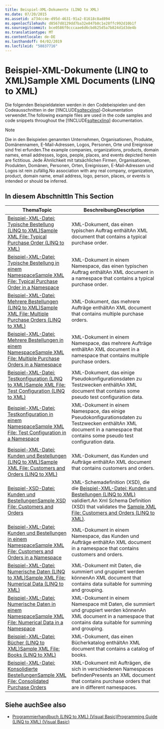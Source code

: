 ```yaml
---
title: Beispiel-XML-Dokumente (LINQ to XML)
ms.date: 07/20/2015
ms.assetid: a734cc4e-d95d-4631-91a2-81618c8ad894
ms.openlocfilehash: d8567d8129dd7ba32e847b8c1e28ffc992d10b1f
ms.sourcegitcommit: bce0586f0cccaae6d6cbd625d5a7b824d1d3de4b
ms.translationtype: MT
ms.contentlocale: de-DE
ms.lasthandoff: 04/02/2019
ms.locfileid: "58837716"
---
```

# <a name="sample-xml-documents-linq-to-xml"></a><span data-ttu-id="2dab3-102">Beispiel-XML-Dokumente (LINQ to XML)</span><span class="sxs-lookup"><span data-stu-id="2dab3-102">Sample XML Documents (LINQ to XML)</span></span>
<span data-ttu-id="2dab3-103">Die folgenden Beispieldateien werden in den Codebeispielen und den Codeausschnitten in der [!INCLUDE[sqltecxlinq](~/includes/sqltecxlinq-md.md)]-Dokumentation verwendet.</span><span class="sxs-lookup"><span data-stu-id="2dab3-103">The following example files are used in the code samples and code snippets throughout the [!INCLUDE[sqltecxlinq](~/includes/sqltecxlinq-md.md)] documentation.</span></span>  
  
> [!NOTE]
>  <span data-ttu-id="2dab3-104">Die in den Beispielen genannten Unternehmen, Organisationen, Produkte, Domänennamen, E-Mail-Adressen, Logos, Personen, Orte und Ereignisse sind frei erfunden.</span><span class="sxs-lookup"><span data-stu-id="2dab3-104">The example companies, organizations, products, domain names, email addresses, logos, people, places, and events depicted herein are fictitious.</span></span> <span data-ttu-id="2dab3-105">Jede Ähnlichkeit mit tatsächlichen Firmen, Organisationen, Produkten, Domänen, Personen, Orten, Ereignissen, E-Mail-Adressen und Logos ist rein zufällig.</span><span class="sxs-lookup"><span data-stu-id="2dab3-105">No association with any real company, organization, product, domain name, email address, logo, person, places, or events is intended or should be inferred.</span></span>  
  
## <a name="in-this-section"></a><span data-ttu-id="2dab3-106">In diesem Abschnitt</span><span class="sxs-lookup"><span data-stu-id="2dab3-106">In This Section</span></span>  
  
|<span data-ttu-id="2dab3-107">Thema</span><span class="sxs-lookup"><span data-stu-id="2dab3-107">Topic</span></span>|<span data-ttu-id="2dab3-108">Beschreibung</span><span class="sxs-lookup"><span data-stu-id="2dab3-108">Description</span></span>|  
|-----------|-----------------|  
|[<span data-ttu-id="2dab3-109">Beispiel-XML-Datei: Typische Bestellung (LINQ to XML)</span><span class="sxs-lookup"><span data-stu-id="2dab3-109">Sample XML File: Typical Purchase Order (LINQ to XML)</span></span>](../../../../visual-basic/programming-guide/concepts/linq/sample-xml-file-typical-purchase-order-linq-to-xml.md)|<span data-ttu-id="2dab3-110">XML-Dokument, das einen typischen Auftrag enthält</span><span class="sxs-lookup"><span data-stu-id="2dab3-110">An XML document that contains a typical purchase order.</span></span>|  
|[<span data-ttu-id="2dab3-111">Beispiel-XML-Datei: Typische Bestellung in einem Namespace</span><span class="sxs-lookup"><span data-stu-id="2dab3-111">Sample XML File: Typical Purchase Order in a Namespace</span></span>](../../../../visual-basic/programming-guide/concepts/linq/sample-xml-file-typical-purchase-order-in-a-namespace.md)|<span data-ttu-id="2dab3-112">XML-Dokument in einem Namespace, das einen typischen Auftrag enthält</span><span class="sxs-lookup"><span data-stu-id="2dab3-112">An XML document in a namespace that contains a typical purchase order.</span></span>|  
|[<span data-ttu-id="2dab3-113">Beispiel-XML-Datei: Mehrere Bestellungen (LINQ to XML)</span><span class="sxs-lookup"><span data-stu-id="2dab3-113">Sample XML File: Multiple Purchase Orders (LINQ to XML)</span></span>](../../../../visual-basic/programming-guide/concepts/linq/sample-xml-file-multiple-purchase-orders-linq-to-xml.md)|<span data-ttu-id="2dab3-114">XML-Dokument, das mehrere Aufträge enthält</span><span class="sxs-lookup"><span data-stu-id="2dab3-114">An XML document that contains multiple purchase orders.</span></span>|  
|[<span data-ttu-id="2dab3-115">Beispiel-XML-Datei: Mehrere Bestellungen in einem Namespace</span><span class="sxs-lookup"><span data-stu-id="2dab3-115">Sample XML File: Multiple Purchase Orders in a Namespace</span></span>](../../../../visual-basic/programming-guide/concepts/linq/sample-xml-file-multiple-purchase-orders-in-a-namespace.md)|<span data-ttu-id="2dab3-116">XML-Dokument in einem Namespace, das mehrere Aufträge enthält</span><span class="sxs-lookup"><span data-stu-id="2dab3-116">An XML document in a namespace that contains multiple purchase orders.</span></span>|  
|[<span data-ttu-id="2dab3-117">Beispiel-XML-Datei: Testkonfiguration (LINQ to XML)</span><span class="sxs-lookup"><span data-stu-id="2dab3-117">Sample XML File: Test Configuration (LINQ to XML)</span></span>](../../../../visual-basic/programming-guide/concepts/linq/sample-xml-file-test-configuration-linq-to-xml.md)|<span data-ttu-id="2dab3-118">XML-Dokument, das einige Pseudokonfigurationsdaten zu Testzwecken enthält</span><span class="sxs-lookup"><span data-stu-id="2dab3-118">An XML document that contains some pseudo test configuration data.</span></span>|  
|[<span data-ttu-id="2dab3-119">Beispiel-XML-Datei: Testkonfiguration in einem Namespace</span><span class="sxs-lookup"><span data-stu-id="2dab3-119">Sample XML File: Test Configuration in a Namespace</span></span>](../../../../visual-basic/programming-guide/concepts/linq/sample-xml-file-test-configuration-in-a-namespace.md)|<span data-ttu-id="2dab3-120">XML-Dokument in einem Namespace, das einige Pseudokonfigurationsdaten zu Testzwecken enthält</span><span class="sxs-lookup"><span data-stu-id="2dab3-120">An XML document in a namespace that contains some pseudo test configuration data.</span></span>|  
|[<span data-ttu-id="2dab3-121">Beispiel-XML-Datei: Kunden und Bestellungen (LINQ to XML)</span><span class="sxs-lookup"><span data-stu-id="2dab3-121">Sample XML File: Customers and Orders (LINQ to XML)</span></span>](../../../../visual-basic/programming-guide/concepts/linq/sample-xml-file-customers-and-orders-linq-to-xml.md)|<span data-ttu-id="2dab3-122">XML-Dokument, das Kunden und Aufträge enthält</span><span class="sxs-lookup"><span data-stu-id="2dab3-122">An XML document that contains customers and orders.</span></span>|  
|[<span data-ttu-id="2dab3-123">Beispiel-XSD-Datei: Kunden und Bestellungen</span><span class="sxs-lookup"><span data-stu-id="2dab3-123">Sample XSD File: Customers and Orders</span></span>](../../../../visual-basic/programming-guide/concepts/linq/sample-xsd-file-customers-and-orders.md)|<span data-ttu-id="2dab3-124">XML-Schemadefinition (XSD), die die [Beispiel-XML-Datei: Kunden und Bestellungen (LINQ to XML)](../../../../visual-basic/programming-guide/concepts/linq/sample-xml-file-customers-and-orders-linq-to-xml.md) validiert.</span><span class="sxs-lookup"><span data-stu-id="2dab3-124">An Xml Schema Definition (XSD) that validates the [Sample XML File: Customers and Orders (LINQ to XML)](../../../../visual-basic/programming-guide/concepts/linq/sample-xml-file-customers-and-orders-linq-to-xml.md).</span></span>|  
|[<span data-ttu-id="2dab3-125">Beispiel-XML-Datei: Kunden und Bestellungen in einem Namespace</span><span class="sxs-lookup"><span data-stu-id="2dab3-125">Sample XML File: Customers and Orders in a Namespace</span></span>](../../../../visual-basic/programming-guide/concepts/linq/sample-xml-file-customers-and-orders-in-a-namespace.md)|<span data-ttu-id="2dab3-126">XML-Dokument in einem Namespace, das Kunden und Aufträge enthält</span><span class="sxs-lookup"><span data-stu-id="2dab3-126">An XML document in a namespace that contains customers and orders.</span></span>|  
|[<span data-ttu-id="2dab3-127">Beispiel-XML-Datei: Numerische Daten (LINQ to XML)</span><span class="sxs-lookup"><span data-stu-id="2dab3-127">Sample XML File: Numerical Data (LINQ to XML)</span></span>](../../../../visual-basic/programming-guide/concepts/linq/sample-xml-file-numerical-data-linq-to-xml.md)|<span data-ttu-id="2dab3-128">XML-Dokument mit Daten, die summiert und gruppiert werden können</span><span class="sxs-lookup"><span data-stu-id="2dab3-128">An XML document that contains data suitable for summing and grouping.</span></span>|  
|[<span data-ttu-id="2dab3-129">Beispiel-XML-Datei: Numerische Daten in einem Namespace</span><span class="sxs-lookup"><span data-stu-id="2dab3-129">Sample XML File: Numerical Data in a Namespace</span></span>](../../../../visual-basic/programming-guide/concepts/linq/sample-xml-file-numerical-data-in-a-namespace.md)|<span data-ttu-id="2dab3-130">XML-Dokument in einem Namespace mit Daten, die summiert und gruppiert werden können</span><span class="sxs-lookup"><span data-stu-id="2dab3-130">An XML document in a namespace that contains data suitable for summing and grouping.</span></span>|  
|[<span data-ttu-id="2dab3-131">Beispiel-XML-Datei: Bücher (LINQ to XML)</span><span class="sxs-lookup"><span data-stu-id="2dab3-131">Sample XML File: Books (LINQ to XML)</span></span>](../../../../visual-basic/programming-guide/concepts/linq/sample-xml-file-books-linq-to-xml.md)|<span data-ttu-id="2dab3-132">XML-Dokument, das einen Bücherkatalog enthält</span><span class="sxs-lookup"><span data-stu-id="2dab3-132">An XML document that contains a catalog of books.</span></span>|  
|[<span data-ttu-id="2dab3-133">Beispiel-XML-Datei: Konsolidierte Bestellungen</span><span class="sxs-lookup"><span data-stu-id="2dab3-133">Sample XML File: Consolidated Purchase Orders</span></span>](../../../../visual-basic/programming-guide/concepts/linq/sample-xml-file-consolidated-purchase-orders.md)|<span data-ttu-id="2dab3-134">XML-Dokument mit Aufträgen, die sich in verschiedenen Namespaces befinden</span><span class="sxs-lookup"><span data-stu-id="2dab3-134">Presents an XML document that contains purchase orders that are in different namespaces.</span></span>|  
  
## <a name="see-also"></a><span data-ttu-id="2dab3-135">Siehe auch</span><span class="sxs-lookup"><span data-stu-id="2dab3-135">See also</span></span>

- [<span data-ttu-id="2dab3-136">Programmierhandbuch (LINQ to XML) (Visual Basic)</span><span class="sxs-lookup"><span data-stu-id="2dab3-136">Programming Guide (LINQ to XML) (Visual Basic)</span></span>](../../../../visual-basic/programming-guide/concepts/linq/programming-guide-linq-to-xml.md)
